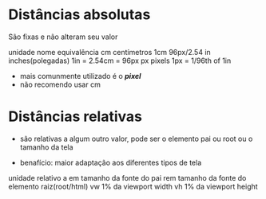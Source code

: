 # Distâncias absolutas

São fixas e não alteram seu valor

unidade   nome                 equivalência
cm        centímetros          1cm 96px/2.54
in        inches(polegadas)    1in = 2.54cm = 96px
px        pixels               1px = 1/96th of 1in

* mais comunmente utilizado é o ***pixel***
* não recomendo usar cm

# Distâncias relativas

* são relativas a algum outro valor, pode ser o elemento pai ou root ou o tamanho da tela

* benafício: maior adaptação aos diferentes tipos de tela

unidade                 relativo a
em                      tamanho da fonte do pai
rem                     tamanho da fonte do elemento raiz(root/html)
vw                      1% da viewport width
vh                      1% da viewport height